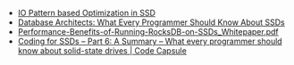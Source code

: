 
* [IO Pattern based Optimization in SSD](https://www.flashmemorysummit.com/English/Collaterals/Proceedings/2016/20160809_FC11_Lu.pdf)
* [Database Architects: What Every Programmer Should Know About SSDs](https://databasearchitects.blogspot.com/2021/06/what-every-programmer-should-know-about.html)
* [Performance-Benefits-of-Running-RocksDB-on-SSDs_Whitepaper.pdf](https://www.samsung.com/us/labs/pdfs/collateral/Performance-Benefits-of-Running-RocksDB-on-SSDs_Whitepaper.pdf)
* [Coding for SSDs – Part 6: A Summary – What every programmer should know about solid-state drives | Code Capsule](https://codecapsule.com/2014/02/12/coding-for-ssds-part-6-a-summary-what-every-programmer-should-know-about-solid-state-drives/)
